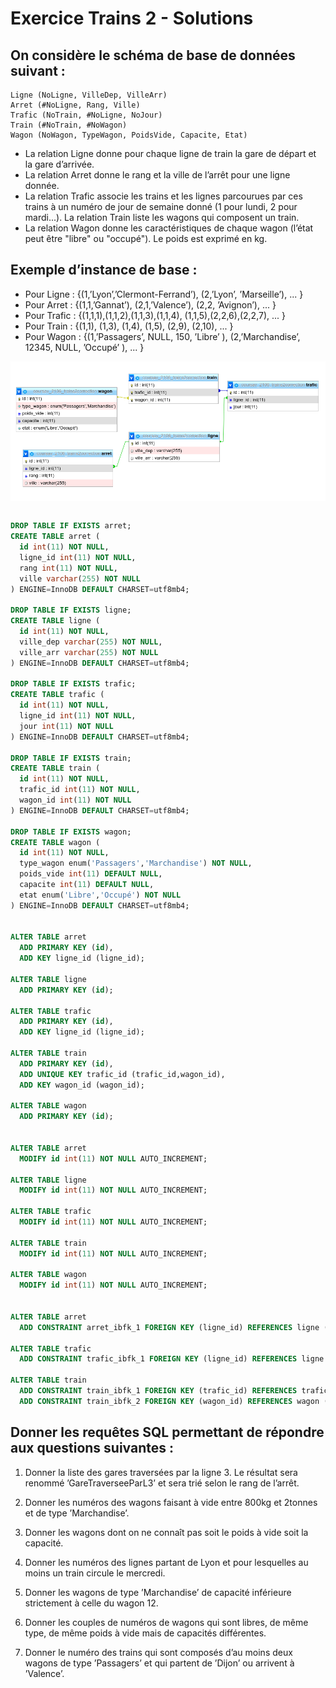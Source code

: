 # Exercice Trains 2 - Solutions

## On considère le schéma de base de données suivant :

```
Ligne (NoLigne, VilleDep, VilleArr)
Arret (#NoLigne, Rang, Ville)
Trafic (NoTrain, #NoLigne, NoJour)
Train (#NoTrain, #NoWagon)
Wagon (NoWagon, TypeWagon, PoidsVide, Capacite, Etat)
```

- La relation Ligne donne pour chaque ligne de train la gare de départ et la gare d’arrivée.
- La relation Arret donne le rang et la ville de l’arrêt pour une ligne donnée.
- La relation Trafic associe les trains et les lignes parcourues par ces trains à un numéro de jour de semaine donné (1 pour lundi, 2 pour mardi...). La relation Train liste les wagons qui composent un train.
- La relation Wagon donne les caractéristiques de chaque wagon (l’état peut être "libre" ou "occupé"). Le poids est exprimé en kg.

## Exemple d’instance de base :

- Pour Ligne : {(1,’Lyon’,’Clermont-Ferrand’), (2,’Lyon’, ’Marseille’), ... }
- Pour Arret : {(1,1,’Gannat’), (2,1,’Valence’), (2,2, ’Avignon’), ... }
- Pour Trafic : {(1,1,1),(1,1,2),(1,1,3),(1,1,4), (1,1,5),(2,2,6),(2,2,7), ... }
- Pour Train : {(1,1), (1,3), (1,4), (1,5), (2,9), (2,10), ... }
- Pour Wagon : {(1,’Passagers’, NULL, 150, ’Libre’ ),
  (2,’Marchandise’, 12345, NULL, ’Occupé’ ), ... }

<img src="Exercice-Trains-2-Solutions.png" style="display:block; margin: 1em auto;" />

```sql

DROP TABLE IF EXISTS arret;
CREATE TABLE arret (
  id int(11) NOT NULL,
  ligne_id int(11) NOT NULL,
  rang int(11) NOT NULL,
  ville varchar(255) NOT NULL
) ENGINE=InnoDB DEFAULT CHARSET=utf8mb4;

DROP TABLE IF EXISTS ligne;
CREATE TABLE ligne (
  id int(11) NOT NULL,
  ville_dep varchar(255) NOT NULL,
  ville_arr varchar(255) NOT NULL
) ENGINE=InnoDB DEFAULT CHARSET=utf8mb4;

DROP TABLE IF EXISTS trafic;
CREATE TABLE trafic (
  id int(11) NOT NULL,
  ligne_id int(11) NOT NULL,
  jour int(11) NOT NULL
) ENGINE=InnoDB DEFAULT CHARSET=utf8mb4;

DROP TABLE IF EXISTS train;
CREATE TABLE train (
  id int(11) NOT NULL,
  trafic_id int(11) NOT NULL,
  wagon_id int(11) NOT NULL
) ENGINE=InnoDB DEFAULT CHARSET=utf8mb4;

DROP TABLE IF EXISTS wagon;
CREATE TABLE wagon (
  id int(11) NOT NULL,
  type_wagon enum('Passagers','Marchandise') NOT NULL,
  poids_vide int(11) DEFAULT NULL,
  capacite int(11) DEFAULT NULL,
  etat enum('Libre','Occupé') NOT NULL
) ENGINE=InnoDB DEFAULT CHARSET=utf8mb4;


ALTER TABLE arret
  ADD PRIMARY KEY (id),
  ADD KEY ligne_id (ligne_id);

ALTER TABLE ligne
  ADD PRIMARY KEY (id);

ALTER TABLE trafic
  ADD PRIMARY KEY (id),
  ADD KEY ligne_id (ligne_id);

ALTER TABLE train
  ADD PRIMARY KEY (id),
  ADD UNIQUE KEY trafic_id (trafic_id,wagon_id),
  ADD KEY wagon_id (wagon_id);

ALTER TABLE wagon
  ADD PRIMARY KEY (id);


ALTER TABLE arret
  MODIFY id int(11) NOT NULL AUTO_INCREMENT;

ALTER TABLE ligne
  MODIFY id int(11) NOT NULL AUTO_INCREMENT;

ALTER TABLE trafic
  MODIFY id int(11) NOT NULL AUTO_INCREMENT;

ALTER TABLE train
  MODIFY id int(11) NOT NULL AUTO_INCREMENT;

ALTER TABLE wagon
  MODIFY id int(11) NOT NULL AUTO_INCREMENT;


ALTER TABLE arret
  ADD CONSTRAINT arret_ibfk_1 FOREIGN KEY (ligne_id) REFERENCES ligne (id) ON DELETE CASCADE ON UPDATE CASCADE;

ALTER TABLE trafic
  ADD CONSTRAINT trafic_ibfk_1 FOREIGN KEY (ligne_id) REFERENCES ligne (id) ON DELETE CASCADE ON UPDATE CASCADE;

ALTER TABLE train
  ADD CONSTRAINT train_ibfk_1 FOREIGN KEY (trafic_id) REFERENCES trafic (id) ON DELETE CASCADE ON UPDATE CASCADE,
  ADD CONSTRAINT train_ibfk_2 FOREIGN KEY (wagon_id) REFERENCES wagon (id) ON DELETE CASCADE ON UPDATE CASCADE;

```

## Donner les requêtes SQL permettant de répondre aux questions suivantes :

1. Donner la liste des gares traversées par la ligne 3. Le résultat sera renommé ’GareTraverseeParL3’ et sera trié selon le rang de l’arrêt.

2. Donner les numéros des wagons faisant à vide entre 800kg et 2tonnes et de type ’Marchandise’.

3. Donner les wagons dont on ne connaît pas soit le poids à vide soit la capacité.

4. Donner les numéros des lignes partant de Lyon et pour lesquelles au moins un train circule le mercredi.

5. Donner les wagons de type ’Marchandise’ de capacité inférieure strictement à celle du wagon 12.

6. Donner les couples de numéros de wagons qui sont libres, de même type, de même poids à vide mais de capacités différentes.

7. Donner le numéro des trains qui sont composés d’au moins deux wagons de type ’Passagers’ et qui partent de ’Dijon’ ou arrivent à ’Valence’.
